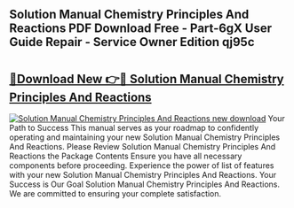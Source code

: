 ## Solution Manual Chemistry Principles And Reactions PDF Download Free - Part-6gX User Guide Repair - Service Owner Edition qj95c

# <h2><a href="http://bc80653.oget.top/?id=Solution+Manual+Chemistry+Principles+And+Reactions">🔗Download New 👉🔴 Solution Manual Chemistry Principles And Reactions</a></h2>

[![Solution Manual Chemistry Principles And Reactions new download](https://i.imgur.com/5g1atiW.png)](http://bc80653.oget.top/?id=Solution+Manual+Chemistry+Principles+And+Reactions)
Your Path to Success This manual serves as your roadmap to confidently operating and maintaining your new Solution Manual Chemistry Principles And Reactions. Please Review Solution Manual Chemistry Principles And Reactions the Package Contents Ensure you have all necessary components before proceeding. Experience the power of list of features with your new Solution Manual Chemistry Principles And Reactions. Your Success is Our Goal Solution Manual Chemistry Principles And Reactions. We are committed to ensuring your complete satisfaction.
